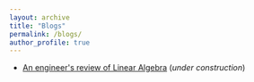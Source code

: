 ```yaml
---
layout: archive
title: "Blogs"
permalink: /blogs/
author_profile: true
---
```



- [An engineer's review of Linear Algebra](blogpages/linear_algebra-review/) (*under construction*)
